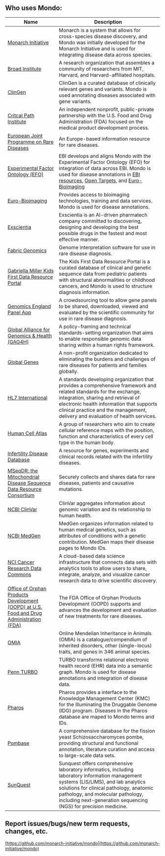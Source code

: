 ---
---
## Who uses Mondo:

Name | Description
-- | -- 
[Monarch Initiative](https://monarchinitiative.org/) | Monarch is a system that allows for cross-species disease discovery, and Mondo was initially developed for the Monarch Initiative and is used for integrating disease data across species. 
[Broad Institute](https://www.broadinstitute.org/) | A research organization that assembles a community of researchers from MIT, Harvard, and Harvard-affiliated hospitals. 
[ClinGen](https://clinicalgenome.org/) | ClinGen is a curated database of clinically relevant genes and variants. Mondo is used annotating diseases associated with gene variants.
[Critcal Path Institute](https://c-path.org/) | An independent nonprofit, public-private partnership with the U.S. Food and Drug Administration (FDA) focused on the medical product development process.
[European Joint Programme on Rare Diseases](https://www.ejprarediseases.org/) | An Europe-based information resource for rare diseases.
[Experimental Factor Ontology (EFO)](https://www.ebi.ac.uk/efo/) | EBI develops and aligns Mondo with the Experimental Factor Ontology (EFO) for integration of data across EBI. Mondo is used for disease annotations in [EBI resources](https://www.ebi.ac.uk/services), [Open Targets](https://www.opentargets.org/), and [Euro-Bioimaging](http://www.eurobioimaging.eu/) 
[Euro-Bioimaging](https://www.eurobioimaging.eu/) | Provides access to bioimaging technologies, training and data services. Mondo is used for disease annotations.
[Exscientia](https://www.exscientia.ai/) | Exscientia is an AI-driven pharmatech company committed to discovering, designing and developing the best possible drugs in the fastest and most effective manner.
[Fabric Genomics](https://fabricgenomics.com/) | Genome interpretation software for use in rare disease diagnosis.
[Gabriella Miller Kids First Data Resource Portal](https://kidsfirstdrc.org/) | The Kids First Data Resource Portal is a curated database of clinical and genetic sequence data from pediatric patients with structural abnormalities or childhood cancers, and Mondo is used to structure diagnosis information.
[Genomics England Panel App](https://panelapp.genomicsengland.co.uk/) | A crowdsourcing tool to allow gene panels to be shared, downloaded, viewed and evaluated by the scientific community for use in rare disease diagnosis.
[Global Alliance for Genomics & Health (GAG4H)](https://www.ga4gh.org/) | A policy-framing and technical standards-setting organization that aims to enable responsible genomic data sharing within a human rights framework.
[Global Genes](https://globalgenes.org/) | A non-profit organization dedicated to eliminating the burdens and challenges of rare diseases for patients and families globally. 
[HL7 International](https://confluence.hl7.org/display/TA/External+Terminologies+-+Information) | A standards developing organization that provides a comprehensive framework and related standards for the exchange, integration, sharing and retrieval of electronic health information that supports clinical practice and the management, delivery and evaluation of health services.
[Human Cell Atlas](https://www.humancellatlas.org/) | A group of researchers who aim to create cellular reference maps with the position, function and characteristics of every cell type in the human body.
[Infertility Disease Database](http://mdl.shsmu.edu.cn/IDDB/module/mainpage/mainpage.jsp) | A resource for genes, experiments and clinical records related with the infertility diseases. 
[MSeqDR: the Mitochondrial Disease Sequence Data Resource Consortium ](https://mseqdr.org/) | Securely collects and shares data for rare diseases, patients and causative mutations.
[NCBI ClinVar](https://www.ncbi.nlm.nih.gov/clinvar/) | ClinVar aggregates information about genomic variation and its relationship to human health.
[NCBI MedGen](https://www.ncbi.nlm.nih.gov/medgen/) | MedGen organizes information related to human medical genetics, such as attributes of conditions with a genetic contribution. MedGen maps their disease pages to Mondo IDs.
[NCI Cancer Research Data Commons](https://datascience.cancer.gov/data-commons) | A cloud-based data science infrastructure that connects data sets with analytics tools to allow users to share, integrate, analyze, and visualize cancer research data to drive scientific discovery.
[Office of Orphan Products Development (OOPD) at U.S. Food and Drug Administration (FDA)](https://www.fda.gov/about-fda/office-clinical-policy-and-programs/office-orphan-products-development) | The FDA Office of Orphan Products Development (OOPD) supports and advances the development and evaluation of new treatments for rare diseases.
[OMIA](https://omia.org) | Online Mendelian Inheritance in Animals (OMIA) is a catalogue/compendium of inherited disorders, other (single-locus) traits, and genes in 346 animal species. 
[Penn TURBO](http://upibi.org/turbo/) | TURBO transforms relational electronic health record (EHR) data into a semantic graph. Mondo is used for disease annotations and integration of disease data.
[Pharos](https://pharos.nih.gov/diseases) | Pharos provides a interface to the Knowledge Management Center (KMC) for the Illuminating the Druggable Genome (IDG) program. Diseases in the Pharos database are maped to Mondo terms and IDs.
[Pombase](https://www.pombase.org/) | A comprehensive database for the fission yeast Schizosaccharomyces pombe, providing structural and functional annotation, literature curation and access to large-scale data sets.
[SunQuest](https://www.sunquestinfo.com/) | Sunquest offers comprehensive laboratory informatics, including laboratory information management systems (LIS/LIMS), and lab analytics solutions for clinical pathology, anatomic pathology, and molecular pathology, including next-generation sequencing (NGS) for precision medicine.

<!---- [Ancestry](https://support.ancestry.com/s/article/Disease-Condition-Catalog-Powered-by-MONDO)--->

## Report issues/bugs/new term requests, changes, etc.

[https://github.com/monarch-initiative/mondo](https://github.com/monarch-initiative/mondo)
